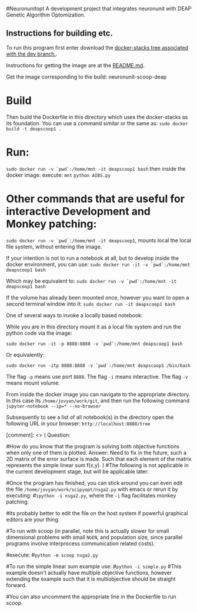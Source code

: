 #Neuronunitopt
A development project that integrates neuronunit with DEAP Genetic Algorithm Optomization.

## Instructions for building etc.

To run this program first enter download the [docker-stacks tree associated with the dev branch.](https://github.com/scidash/docker-stacks/tree/dev "Title").

Instructions for getting the image are at the [README.md](https://github.com/scidash/docker-stacks/blob/dev/README.md "Title").

Get the image corresponding to the build: neuronunit-scoop-deap

# Build
Then build the Dockerfile in this directory which uses the docker-stacks as its foundation. You can use a command similar or the same as:
`sudo docker build -t deapscoop1 .` 

# Run:
```sudo docker run -v `pwd`:/home/mnt -it deapscoop1 bash```
then inside the docker image:
execute: `mnt`
`python AIBS.py`

# Other commands that are useful for interactive Development and Monkey patching:

```sudo docker run -v `pwd`:/home/mnt -it deapscoop1```, mounts local the local file system, without entering the image.


If your intention is not to run a notebook at all, but to develop inside the docker environment, you can use:
```sudo docker run -it -v `pwd`:/home/mnt deapscoop1 bash```

Which may be equivalent to:
```sudo docker run -v `pwd`:/home/mnt -it deapscoop1 bash```

If the volume has already been mounted once, however you want to open a second terminal window into it:
`sudo docker run -it deapscoop1 bash`



One of several ways to invoke a locally based notebook:

While you are in this directory mount it as a local file system and run the python code via the image:

```sudo docker run -it -p 8888:8888 -v `pwd`:/home/mnt deapscoop1 bash```

Or equivalently:

```sudo docker run -itp 8888:8888 -v `pwd`:/home/mnt deapscoop1 /bin/bash```

The flag `-p` means use port `8888`. The flag `-i` means interactive. The flag `-v` means mount volume.

From inside the docker image you can navigate to the appropriate directory. In this case its `/home/jovyan/work/git`, and then run the following command
`jupyter-notebook --ip=* --no-browser`

Subsequently to see a list of all notebook(s) in the directory open the following URL in your browser:
`http://localhost:8888/tree`


[comment]: <> ( Question:

#How do you know that the program is solving both objective functions when only one of them is plotted. Answer: Need to fix in the future, such a 2D matrix of the error surface is made. Such that each element of the matrix represents the simple linear sum f(x,y). 
)
#The following is not applicable in the current development stage, but will be applicable later:

#Once the program has finished, you can stick around you can even edit the file `/home/jovyan/work/scipyopt/nsga2.py` with emacs or rerun it by executing:
#`ipython -i nsga2.py`, where the `-i` flag facilitates monkey patching.
 
#Its probably better to edit the file on the host system if powerful graphical editors are your thing.

#To run with scoop (in parallel, note this is actually slower for small dimensional problems with small `NGEN`, and population size, since parallel programs involve interprocess communication related costs).

#execute:
#`python -m scoop nsga2.py`

#To run the simple linear sum example use:
#`python -i simple.py`
#This example doesn't actually have multiple objective functions, however extending the example such that it is multiobjective should be straight forward.

#You can also uncomment the appropriate line in the Dockerfile to run scoop.



